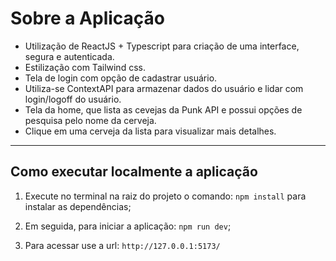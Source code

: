 # Sobre a Aplicação

- Utilização de ReactJS + Typescript para criação de uma interface, segura e autenticada.
- Estilização com Tailwind css.
- Tela de login com opção de cadastrar usuário.
- Utiliza-se ContextAPI para armazenar dados do usuário e lidar com login/logoff do usuário.
- Tela da home, que lista as cevejas da Punk API e possui opções de pesquisa pelo nome da cerveja.
- Clique em uma cerveja da lista para visualizar mais detalhes.

________________________

## Como executar localmente a aplicação

1.  Execute no terminal na raiz do projeto o comando: `npm install` para instalar as dependências;

2.  Em seguida, para iniciar a aplicação: `npm run dev`;

3. Para acessar use a url: `http://127.0.0.1:5173/`
